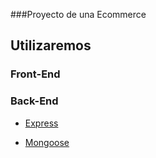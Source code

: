 ###Proyecto de una Ecommerce 

## Utilizaremos


### Front-End


### Back-End

- [Express](https://expressjs.com/es/)

- [Mongoose](https://mongoosejs.com/)
